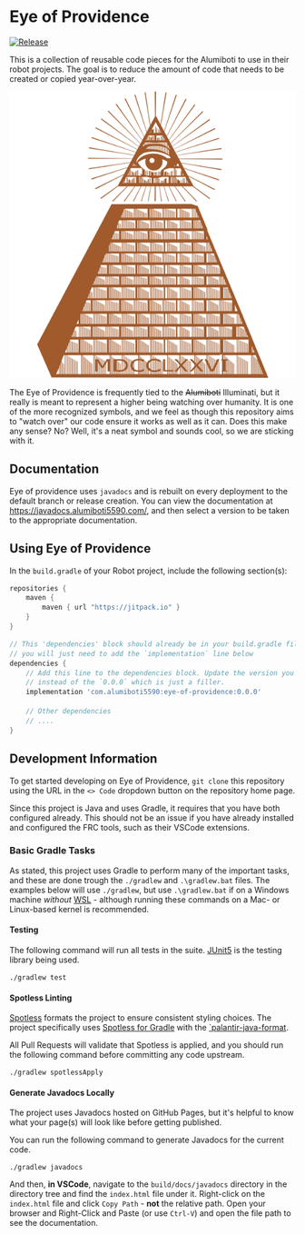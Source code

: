 # Eye of Providence

[![Release](https://jitpack.io/v/alumiboti5590/eye-of-providence.svg)](https://jitpack.io/#alumiboti5590/eye-of-providence)

This is a collection of reusable code pieces for the Alumiboti to use in their robot projects. The goal is to reduce the amount of code that needs to be created or copied year-over-year.

![Eye of Providence](./images/eop.png)

The Eye of Providence is frequently tied to the ~~Alumiboti~~ Illuminati, but it really is meant to represent a higher being watching over humanity. It is one of the more recognized symbols, and we feel as though this repository aims to "watch over" our code ensure it works as well as it can. Does this make any sense? No? Well, it's a neat symbol and sounds cool, so we are sticking with it.

## Documentation

Eye of providence uses `javadocs` and is rebuilt on every deployment to the default branch or release creation. You can view the documentation at <https://javadocs.alumiboti5590.com/>, and then select a version to be taken to the appropriate documentation.

## Using Eye of Providence

In the `build.gradle` of your Robot project, include the following section(s):

```groovy
repositories {
    maven {
        maven { url "https://jitpack.io" }
    }
}
```

```groovy
// This 'dependencies' block should already be in your build.gradle file,
// you will just need to add the `implementation` line below
dependencies {
    // Add this line to the dependencies block. Update the version you want to target
    // instead of the `0.0.0` which is just a filler.
    implementation 'com.alumiboti5590:eye-of-providence:0.0.0'

    // Other dependencies
    // ....
}
```

## Development Information

To get started developing on Eye of Providence, `git clone` this repository using the URL in the `<> Code` dropdown button on the repository home page.

Since this project is Java and uses Gradle, it requires that you have both configured already. This should not be an issue if you have already installed and configured the FRC tools, such as their VSCode extensions.

### Basic Gradle Tasks

As stated, this project uses Gradle to perform many of the important tasks, and these are done trough the `./gradlew` and `.\gradlew.bat` files. The examples below will use `./gradlew`, but use
`.\gradlew.bat` if on a Windows machine _without_ [WSL](https://learn.microsoft.com/en-us/windows/wsl/install) - although running these commands on a Mac- or Linux-based kernel is recommended.

#### Testing

The following command will run all tests in the suite. [JUnit5](https://junit.org/junit5/docs/current/user-guide/) is the testing library being used.

```console
./gradlew test
```

#### Spotless Linting

[Spotless](https://github.com/diffplug/spotless) formats the project to ensure consistent styling choices. The project specifically uses [Spotless for Gradle](https://github.com/diffplug/spotless/tree/main/plugin-gradle) with the [`palantir-java-format](https://github.com/palantir/palantir-java-format).

All Pull Requests will validate that Spotless is applied, and you should run the following command before committing any code upstream.

```console
./gradlew spotlessApply
```

#### Generate Javadocs Locally

The project uses Javadocs hosted on GitHub Pages, but it's helpful to know what your page(s) will look like before getting published.

You can run the following command to generate Javadocs for the current code.

```console
./gradlew javadocs
```

And then, **in VSCode**, navigate to the `build/docs/javadocs` directory in the directory tree and find the `index.html` file under it. Right-click on the `index.html` file and click `Copy Path` - **not** the relative path. Open your browser and Right-Click and Paste (or use `Ctrl-V`) and open the file path to see the documentation.
